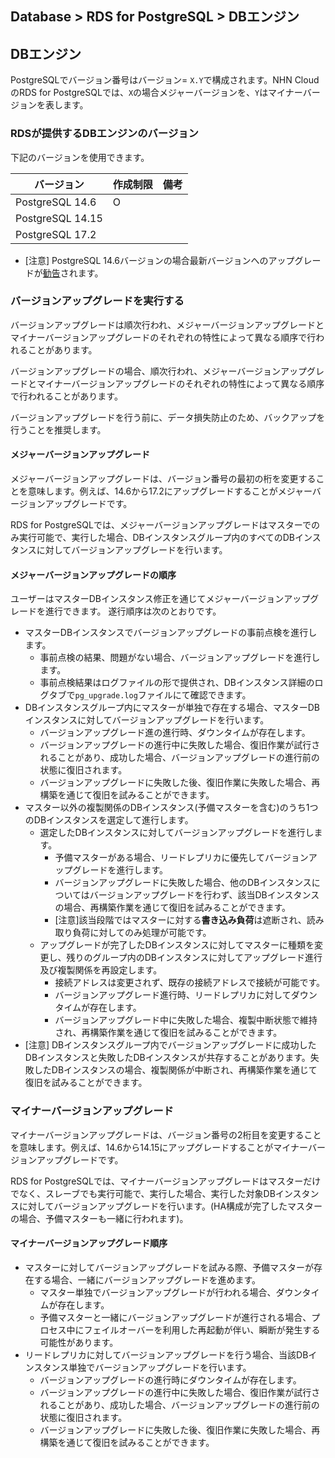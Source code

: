 ## Database > RDS for PostgreSQL > DBエンジン

## DBエンジン
PostgreSQLでバージョン番号はバージョン= `X.Y`で構成されます。NHN CloudのRDS for PostgreSQLでは、`X`の場合メジャーバージョンを、`Y`はマイナーバージョンを表します。


### RDSが提供するDBエンジンのバージョン

下記のバージョンを使用できます。


| バージョン                | 作成制限 | 備考 |
|---------------------|-------|---------|
| PostgreSQL 14.6     |  O |       |
| PostgreSQL 14.15     |       |       |
| PostgreSQL 17.2    |       |       |

- [注意] PostgreSQL 14.6バージョンの場合最新バージョンへのアップグレードが[勧告](https://www.postgresql.org/about/news/postgresql-171-165-159-1414-1317-and-1221-released-2955/)されます。
    
    
### バージョンアップグレードを実行する

バージョンアップグレードは順次行われ、メジャーバージョンアップグレードとマイナーバージョンアップグレードのそれぞれの特性によって異なる順序で行われることがあります。

バージョンアップグレードの場合、順次行われ、メジャーバージョンアップグレードとマイナーバージョンアップグレードのそれぞれの特性によって異なる順序で行われることがあります。

バージョンアップグレードを行う前に、データ損失防止のため、バックアップを行うことを推奨します。

#### メジャーバージョンアップグレード

メジャーバージョンアップグレードは、バージョン番号の最初の桁を変更することを意味します。例えば、14.6から17.2にアップグレードすることがメジャーバージョンアップグレードです。

RDS for PostgreSQLでは、メジャーバージョンアップグレードはマスターでのみ実行可能で、実行した場合、DBインスタンスグループ内のすべてのDBインスタンスに対してバージョンアップグレードを行います。

#### メジャーバージョンアップグレードの順序

ユーザーはマスターDBインスタンス修正を通じてメジャーバージョンアップグレードを進行できます。 
遂行順序は次のとおりです。

- マスターDBインスタンスでバージョンアップグレードの事前点検を進行します。 
    - 事前点検の結果、問題がない場合、バージョンアップグレードを進行します。
    - 事前点検結果はログファイルの形で提供され、DBインスタンス詳細のログタブで`pg_upgrade.log`ファイルにて確認できます。    
- DBインスタンスグループ内にマスターが単独で存在する場合、マスターDBインスタンスに対してバージョンアップグレードを行います。
    - バージョンアップグレード進の進行時、ダウンタイムが存在します。
    - バージョンアップグレードの進行中に失敗した場合、復旧作業が試行されることがあり、成功した場合、バージョンアップグレードの進行前の状態に復旧されます。
    - バージョンアップグレードに失敗した後、復旧作業に失敗した場合、再構築を通じて復旧を試みることができます。
- マスター以外の複製関係のDBインスタンス(予備マスターを含む)のうち1つのDBインスタンスを選定して進行します。
    - 選定したDBインスタンスに対してバージョンアップグレードを進行します。
        - 予備マスターがある場合、リードレプリカに優先してバージョンアップグレードを進行します。
        - バージョンアップグレードに失敗した場合、他のDBインスタンスについてはバージョンアップグレードを行わず、該当DBインスタンスの場合、再構築作業を通じて復旧を試みることができます。
        - [注意]該当段階ではマスターに対する**書き込み負荷**は遮断され、読み取り負荷に対してのみ処理が可能です。
    - アップグレードが完了したDBインスタンスに対してマスターに種類を変更し、残りのグループ内のDBインスタンスに対してアップグレード進行及び複製関係を再設定します。
        - 接続アドレスは変更されず、既存の接続アドレスで接続が可能です。
        - バージョンアップグレード進行時、リードレプリカに対してダウンタイムが存在します。
        - バージョンアップグレード中に失敗した場合、複製中断状態で維持され、再構築作業を通じて復旧を試みることができます。
- [注意] DBインスタンスグループ内でバージョンアップグレードに成功したDBインスタンスと失敗したDBインスタンスが共存することがあります。失敗したDBインスタンスの場合、複製関係が中断され、再構築作業を通じて復旧を試みることができます。



### マイナーバージョンアップグレード

マイナーバージョンアップグレードは、バージョン番号の2桁目を変更することを意味します。例えば、14.6から14.15にアップグレードすることがマイナーバージョンアップグレードです。

RDS for PostgreSQLでは、マイナーバージョンアップグレードはマスターだけでなく、スレーブでも実行可能で、実行した場合、実行した対象DBインスタンスに対してバージョンアップグレードを行います。(HA構成が完了したマスターの場合、予備マスターも一緒に行われます)。

#### マイナーバージョンアップグレード順序

- マスターに対してバージョンアップグレードを試みる際、予備マスターが存在する場合、一緒にバージョンアップグレードを進めます。
    - マスター単独でバージョンアップグレードが行われる場合、ダウンタイムが存在します。
    - 予備マスターと一緒にバージョンアップグレードが進行される場合、プロセス中にフェイルオーバーを利用した再起動が伴い、瞬断が発生する可能性があります。
- リードレプリカに対してバージョンアップグレードを行う場合、当該DBインスタンス単独でバージョンアップグレードを行います。
    - バージョンアップグレードの進行時にダウンタイムが存在します。
    - バージョンアップグレードの進行中に失敗した場合、復旧作業が試行されることがあり、成功した場合、バージョンアップグレードの進行前の状態に復旧されます。
    - バージョンアップグレードに失敗した後、復旧作業に失敗した場合、再構築を通じて復旧を試みることができます。
